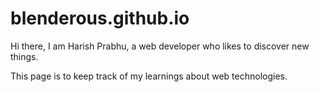 # blenderous.github.io
Hi there, I am Harish Prabhu, a web developer who likes to discover new things.

This page is to keep track of my learnings about web technologies.
